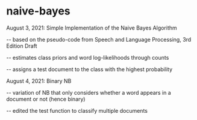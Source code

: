 # naive-bayes

August 3, 2021: Simple Implementation of the Naive Bayes Algorithm

-- based on the pseudo-code from Speech and Language Processing, 3rd Edition Draft

-- estimates class priors and word log-likelihoods through counts

-- assigns a test document to the class with the highest probability


August 4, 2021: Binary NB

-- variation of NB that only considers whether a word appears in a document or not (hence binary)

-- edited the test function to classify multiple documents
